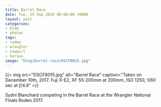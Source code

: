 ```yaml
---
title: Barrel Race
date: Tue, 25 Sep 2018 00:00:00 +0000
layout: post
categories:
- blog
- photos
tags:
- rodeo
- wrangler
- cowgirl
- horses
image: "blog/barrel-race/DSCF8015.jpg"
---
```


{{< img src="DSCF8015.jpg" alt="Barrel Race" caption="Taken on December 10th, 2017. Fuji X-E2, XF 55-200mm at 200mm, ISO 1250, 1/60 sec at ƒ/4.8" >}}


Sydni Blanchard competing in the Barrel Race at the Wrangler National Finals
Rodeo 2017.



